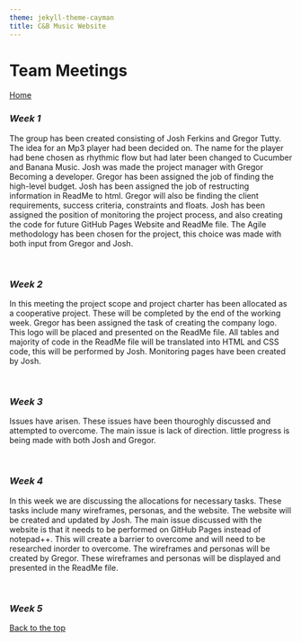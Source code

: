 ```yaml
---
theme: jekyll-theme-cayman
title: C&B Music Website
---
```


<h1>Team Meetings</h1>

<a href="https://JoshFerkins.github.io/EIT-ac-nz-ITPM5240-202051MB-c-b-torture-Website/home.html">Home</a>
<a id="top"/>
<h3><i>Week 1</i></h3>
<p>The group has been created consisting of Josh Ferkins and Gregor Tutty. The idea for an Mp3 player had been decided on. The name for the player had bene chosen as rhythmic flow but had later been changed to Cucumber and Banana Music. Josh was made the project manager with Gregor Becoming a developer. Gregor has been assigned the job of finding the high-level budget. Josh has been assigned the job of restructing information in ReadMe to html. Gregor will also be finding the client requirements, success criteria, constraints and floats. Josh has been assigned the position of monitoring the project process, and also creating the code for future GitHub Pages Website and ReadMe file. The Agile methodology has been chosen for the project, this choice was made with both input from Gregor and Josh.</p>

  <br>
  
<h3><i>Week 2</i></h3>
<p>In this meeting the project scope and project charter has been allocated as a cooperative project. These will be completed by the end of the working week. Gregor has been assigned the task of creating the company logo. This logo will be placed and presented on the ReadMe file. All tables and majority of code in the ReadMe file will be translated into HTML and CSS code, this will be performed by Josh. Monitoring pages have been created by Josh.</p>

  <br>
  
<h3><i>Week 3</i></h3>
<p>Issues have arisen. These issues have been thouroghly discussed and attempted to overcome. The main issue is lack of direction. little progress is being made with both Josh and Gregor.</p>

  <br>
  
<h3><i>Week 4</i></h3>
<p>In this week we are discussing the allocations for necessary tasks. These tasks include many wireframes, personas, and the website. The website will be created and updated by Josh. The main issue discussed with the website is that it needs to be performed on GitHub Pages instead of notepad++. This will create a barrier to overcome and will need to be researched inorder to overcome. The wireframes and personas will be created by Gregor. These wireframes and personas will be displayed and presented in the ReadMe file.</p>

  <br>

<h3><i>Week 5</i></h3>

<a href="#top">Back to the top</a>

